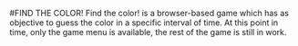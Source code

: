  #FIND THE COLOR!
 Find the color! is a browser-based game which has as objective to guess the color in a specific interval of time.
 At this point in time, only the game menu is available, the rest of the game is still in work.
 

